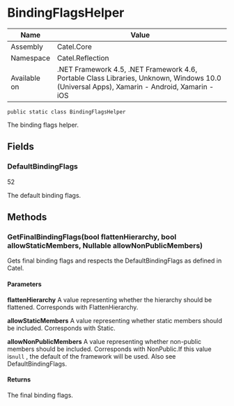 

# BindingFlagsHelper

Name|Value
---|---
Assembly|Catel.Core
Namespace|Catel.Reflection
Available on|.NET Framework 4.5, .NET Framework 4.6, Portable Class Libraries, Unknown, Windows 10.0 (Universal Apps), Xamarin - Android, Xamarin - iOS

```
public static class BindingFlagsHelper
```

The binding flags helper.



## Fields

### DefaultBindingFlags
52

The default binding flags.



## Methods

### GetFinalBindingFlags(bool flattenHierarchy, bool allowStaticMembers, Nullable<bool> allowNonPublicMembers)

Gets final binding flags and respects the DefaultBindingFlags as defined in Catel.

#### Parameters

**flattenHierarchy**
A value representing whether the hierarchy should be flattened. Corresponds with FlattenHierarchy.

**allowStaticMembers**
A value representing whether static members should be included. Corresponds with Static.

**allowNonPublicMembers**
A value representing whether non-public members should be included. Corresponds with NonPublic.If this value is`null` , the default of the framework will be used. Also see DefaultBindingFlags.

#### Returns

The final binding flags.



